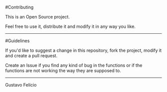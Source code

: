 #Contributing

This is an Open Source project.

Feel free to use it, distribute it and modify it in any way you like.

-------------------------------------------------------------------------------------------------------------------------------------------

#Guidelines

If you'd like to suggest a change in this repository, fork the project, modify it and create a pull request.

Create an Issue if you find any kind of bug in the functions or if the functions are not working the way they are supposed to.

-------------------------------------------------------------------------------------------------------------------------------------------

Gustavo Felício
